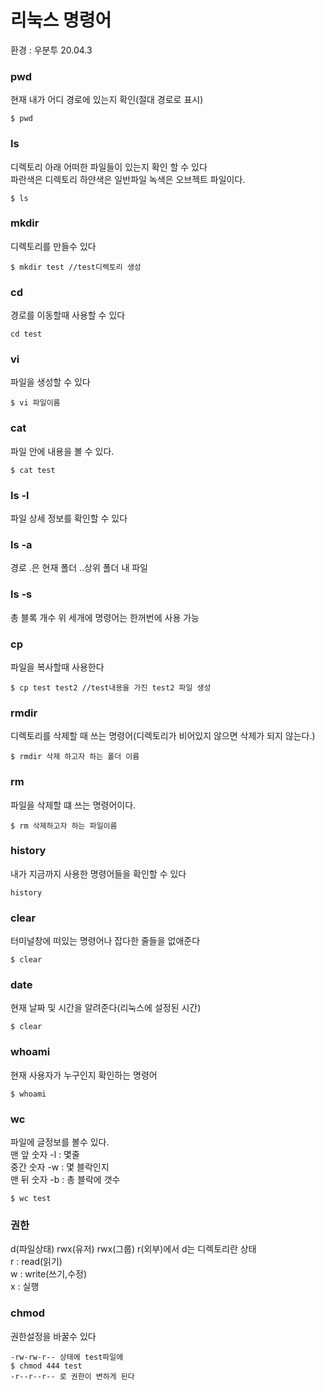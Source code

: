 # 리눅스 명령어


환경 : 우분투 20.04.3

### pwd
현재 내가 어디 경로에 있는지 확인(절대 경로로 표시)
~~~
$ pwd
~~~
### ls
디렉토리 아래 어떠한 파일들이 있는지 확인 할 수 있다  
파란색은 디렉토리 하얀색은 일반파일 녹색은 오브젝트 파일이다.
~~~
$ ls
~~~
### mkdir
디렉토리를 만들수 있다 
~~~ 
$ mkdir test //test디렉토리 생성
~~~
### cd
경로를 이동할때 사용할 수 있다
~~~
cd test
~~~
### vi
파일을 생성할 수 있다
~~~
$ vi 파일이름
~~~
### cat
파일 안에 내용을 볼 수 있다.
~~~
$ cat test
~~~
### ls -l
파일 상세 정보를 확인할 수 있다
### ls -a
경로 .은 현재 폴더 ..상위 폴더 내 파일
### ls -s
총 블록 개수
위 세개에 명령어는 한꺼번에 사용 가능
### cp
파일을 복사할때 사용한다
~~~
$ cp test test2 //test내용을 가진 test2 파일 생성
~~~
### rmdir
디렉토리를 삭제할 때 쓰는 명령어(디렉토리가 비어있지 않으면 삭제가 되지 않는다.)
~~~
$ rmdir 삭제 하고자 하는 폴더 이름
~~~
### rm
파일을 삭제할 떄 쓰는 명령어이다.
~~~
$ rm 삭제하고자 하는 파일이름
~~~
### history
내가 지금까지 사용한 명령어들을 확인할 수 있다
~~~
history
~~~
### clear
터미널창에 떠있는 명령어나 잡다한 줄들을 없애준다
~~~
$ clear
~~~
### date
현재 날짜 및 시간을 알려준다(리눅스에 설정된 시간)
~~~
$ clear
~~~
### whoami
현재 사용자가 누구인지 확인하는 명령어
~~~
$ whoami
~~~
### wc 
파일에 글정보를 볼수 있다.  
맨 앞 숫자 -l : 몇줄  
중간 숫자 -w : 몇 블락인지  
맨 뒤 숫자 -b : 총 블락에 갯수
~~~ 
$ wc test
~~~
### 권한
d(파일상태) rwx(유저) rwx(그룹) r(외부)에서 d는 디렉토리란 상태  
r : read(읽기)  
w : write(쓰기,수정)  
x : 실행
### chmod
권한설정을 바꿀수 있다
~~~
-rw-rw-r-- 상태에 test파일에
$ chmod 444 test
-r--r--r-- 로 권한이 변하게 된다
~~~
